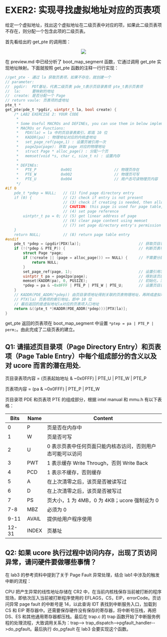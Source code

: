 # EXER2: 实现寻找虚拟地址对应的页表项

给定一个虚拟地址，找出这个虚拟地址在二级页表中对应的项，如果此二级页表项不存在，则分配一个包含此项的二级页表。

首先看给出的 get_pte 的调用图：

<center><img src="https://chyyuu.gitbooks.io/ucore_os_docs/lab2_figs/image001.png"></center>

在 preview.md 中已经分析了 boot_map_segment 函数，它通过调用 get_pte 实现地址映射。下面就按照 get_pte 函数的注释一行行实现：

```C
//get_pte - 通过 la 获取页表项，如果不存在，就创建一个
// parameter:
//  pgdir:  PDT基址，代表二级页表 pde_t表示页目录表项 pte_t表示页表项
//  la:     要映射的地址
//  create: 是否分配一个 Page
// return vaule: 页表项的虚地址
pte_t *
get_pte(pde_t *pgdir, uintptr_t la, bool create) {
    /* LAB2 EXERCISE 2: YOUR CODE
     *
     * Some Useful MACROs and DEFINEs, you can use them in below implementation.
     * MACROs or Functions:
     *   PDX(la) = la 中的页目录表索引，即高 10 位
     *   KADDR(pa) : 物理地址对应的内核虚地址
     *   set_page_ref(page,1) : 设置页被引用一次
     *   page2pa(page): 获取 page 对应的物理地址
     *   struct Page * alloc_page() : 分配一个页
     *   memset(void *s, char c, size_t n) : 设置内存
     *
     * DEFINEs:
     *   PTE_P           0x001                   // 物理页存在
     *   PTE_W           0x002                   // 物理页可写
     *   PTE_U           0x004                   // 用户态可读物理页内容
     */
#if 0
    pde_t *pdep = NULL;   // (1) find page directory entry
    if (0) {              // (2) check if entry is not present
                          // (3) check if creating is needed, then alloc page for page table
                          // CAUTION: this page is used for page table, not for common data page
                          // (4) set page reference
        uintptr_t pa = 0; // (5) get linear address of page
                          // (6) clear page content using memset
                          // (7) set page directory entry's permission
    }
    return NULL;          // (8) return page table entry
#endif
    pde_t *pdep = &pgdir[PDX(la)];                          // 获取页目录项
    if (!(*pdep & PTE_P)) {                                 // 判断页表项是否存在
        struct Page *page;
        if (!create || (page = alloc_page()) == NULL) {     // 不需要分配或分配失败
            return NULL;
        }
        set_page_ref(page, 1);                              // 设置引用次数为 1
        uintptr_t pa = page2pa(page);                       // 得到该页的物理地址
        memset(KADDR(pa), 0, PGSIZE);                       // 初始化，清零
        *pdep = pa & ~0x0FFF | PTE_P | PTE_W | PTE_U;       // 设置页目录表项，可读，可写，存在
    }
    // KADDR(PDE_ADDR(*pdep)) 由页目录项地址得到关联的页表物理地址，再转成虚拟地址
    // PTX(la) 页表项的索引地址，即中 10 位
    // 最后返回的是虚拟地址la对应的页表项入口地址
    return &((pte_t *)KADDR(PDE_ADDR(*pdep)))[PTX(la)];
}
```

get_pte 返回的页表项在 boot_map_segment 中设置 `*ptep = pa | PTE_P | perm;`。由此完成了二级页表的建立。

## Q1: 请描述页目录项（Page Directory Entry）和页表项（Page Table Entry）中每个组成部分的含义以及对 ucore 而言的潜在用处.

页目录表项内容 = (页表起始地址 & ~0x0FFF) | PTE_U | PTE_W | PTE_P

页表项内容 = (pa & ~0x0FFF) | PTE_P | PTE_W

页目录项 PDE 和页表项 PTE 的组成部分，根据 intel manual 和 mmu.h 有以下表格：

| Bits  | Name  | Content                                                    |
| ----- | ----- | ---------------------------------------------------------- |
| 0     | P     | 页是否在内存中                                             |
| 1     | W     | 页是否可写                                                 |
| 2     | U     | 0 表示页表中任何页面只能内核态访问，否则用户态可能可以访问 |
| 3     | PWT   | 1 表示缓存 Write Through，否则 Write Back                  |
| 4     | PCD   | 1 表示不缓存，否则缓存                                     |
| 5     | A     | 在上次清零之后，该页是否被读写过                           |
| 6     | D     | 在上次清零之后，该页是否被写过                             |
| 7     | PS    | 页大小，1 为 4MB，0 为 4KB；ucore 强制设为 0               |
| 7-8   | MBZ   | 必须为 0                                                   |
| 9-11  | AVAIL | 提供给用户程序使用                                         |
| 12-31 | INDEX | 页基址                                                     |

## Q2: 如果 ucore 执行过程中访问内存，出现了页访问异常，请问硬件要做哪些事情？

在 lab3 的参考资料中提到了关于 Page Fault 异常处理，结合 lab1 中涉及的触发中断的流程：

CPU 把产生异常的线性地址存储在 CR2 中，在当前内核栈保存当前被打断的程序现场，即依次压入当前被打断程序使用的 EFLAGS，CS，EIP，errorCode。页访问异常 page fault 的中断号是 14，以此查询 IDT 表找到中断服务入口，加载到 CS 和 EIP 寄存器中。还需要保存硬件没有保存的寄存器，将中断号压栈，再把 DS、ES 和其他通用寄存器都压栈。最后在 trap.c 的 trap 函数开始了中断服务例程的处理流程，大致调用关系为：trap--> trap_dispatch-->pgfault_handler-->do_pgfault。最后执行 do_pgfault 在 lab3 会要实现这个函数。
